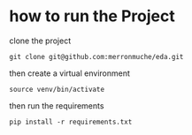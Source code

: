 

# how to run the Project

clone the project 
```
git clone git@github.com:merronmuche/eda.git
```
then create a virtual environment
```virtualenv venv
source venv/bin/activate
```
then run the requirements

```
pip install -r requirements.txt
```